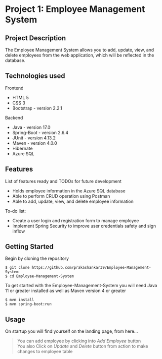 # Project 1: Employee Management System

## Project Description
The Employee Management System allows you to add, update, view, and delete employees from the web application, which will be reflected in the database.

## Technologies used
  Frontend
   - HTML 5
   - CSS 3
   - Bootstrap - version 2.2.1
  
   Backend
   - Java - version 17.0
   - Spring-Boot - version 2.6.4
   - JUnit - version 4.13.2
   - Maven - version 4.0.0
   - Hibernate
   - Azure SQL

## Features
List of features ready and TODOs for future development
- Holds employee information in the Azure SQL database
- Able to perform CRUD operation using Postman
- Able to add, update, view, and delete employee information

To-do list:
- Create a user login and registration form to manage employee
- Implement Spring Security to improve user credentials safety and sign inflow

## Getting Started
Begin by cloning the repository
```
$ git clone https://github.com/prakashankar39/Employee-Management-System
$ cd Employee-Management-System
```

To get started with the Employee-Management-System you will need Java 11 or greater installed as well as Maven version 4 or greater
```
$ mvn install
$ mvn spring-boot:run
```

## Usage
On startup you will find yourself on the landing page, from here...
> You can add employee by clicking into *Add Employee* button <br />
> You also Click on *Update* and *Delete* button from action to make changes to employee table
